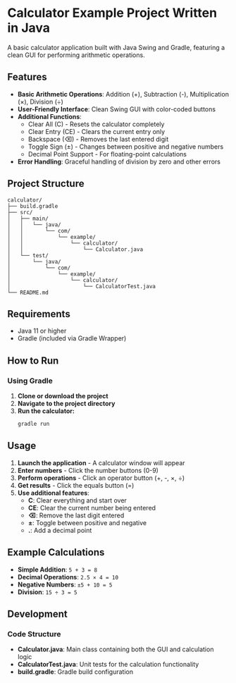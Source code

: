 # Calculator Example Project Written in Java

A basic calculator application built with Java Swing and Gradle, featuring a clean GUI for performing arithmetic operations.

## Features

- **Basic Arithmetic Operations**: Addition (+), Subtraction (-), Multiplication (×), Division (÷)
- **User-Friendly Interface**: Clean Swing GUI with color-coded buttons
- **Additional Functions**:
  - Clear All (C) - Resets the calculator completely
  - Clear Entry (CE) - Clears the current entry only
  - Backspace (⌫) - Removes the last entered digit
  - Toggle Sign (±) - Changes between positive and negative numbers
  - Decimal Point Support - For floating-point calculations
- **Error Handling**: Graceful handling of division by zero and other errors

## Project Structure

```
calculator/
├── build.gradle
├── src/
│   ├── main/
│   │   └── java/
│   │       └── com/
│   │           └── example/
│   │               └── calculator/
│   │                   └── Calculator.java
│   └── test/
│       └── java/
│           └── com/
│               └── example/
│                   └── calculator/
│                       └── CalculatorTest.java
└── README.md
```

## Requirements

- Java 11 or higher
- Gradle (included via Gradle Wrapper)

## How to Run

### Using Gradle 

1. **Clone or download the project**
2. **Navigate to the project directory**
3. **Run the calculator:**
   ```bash
   gradle run
   ```

## Usage

1. **Launch the application** - A calculator window will appear
2. **Enter numbers** - Click the number buttons (0-9)
3. **Perform operations** - Click an operator button (+, -, ×, ÷)
4. **Get results** - Click the equals button (=)
5. **Use additional features**:
   - **C**: Clear everything and start over
   - **CE**: Clear the current number being entered
   - **⌫**: Remove the last digit entered
   - **±**: Toggle between positive and negative
   - **.**: Add a decimal point

## Example Calculations

- **Simple Addition**: `5 + 3 = 8`
- **Decimal Operations**: `2.5 × 4 = 10`
- **Negative Numbers**: `±5 + 10 = 5`
- **Division**: `15 ÷ 3 = 5`

## Development

### Code Structure

- **Calculator.java**: Main class containing both the GUI and calculation logic
- **CalculatorTest.java**: Unit tests for the calculation functionality
- **build.gradle**: Gradle build configuration